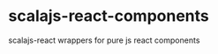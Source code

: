 scalajs-react-components
========================

scalajs-react wrappers for pure js react components
